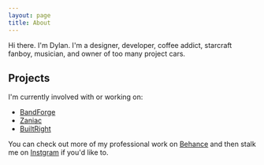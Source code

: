 ```yaml
---
layout: page
title: About
---
```


Hi there. I'm Dylan. I'm a designer, developer, coffee addict, starcraft fanboy, musician, and owner of too many project cars. 

## Projects

I'm currently involved with or working on: 

- [BandForge](https://www.bandforgeapp.com)
- [Zaniac](https://zaniaclearning.com)
- [BuiltRight](http://builtrightapp.com)

You can check out more of my professional work on [Behance](https://www.behance.net/dylanlott) and then stalk me on [Instgram](www.instagram.com/dylanxedge) if you'd like to. 

